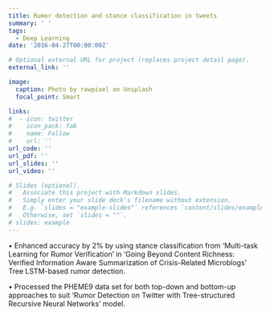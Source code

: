 ```yaml
---
title: Rumor detection and stance classification in tweets
summary: ' '
tags:
  - Deep Learning
date: '2016-04-27T00:00:00Z'

# Optional external URL for project (replaces project detail page).
external_link: ''

image:
  caption: Photo by rawpixel on Unsplash
  focal_point: Smart

links:
#  - icon: twitter
#    icon_pack: fab
#    name: Follow
#    url: ''
url_code: ''
url_pdf: ''
url_slides: ''
url_video: ''

# Slides (optional).
#   Associate this project with Markdown slides.
#   Simply enter your slide deck's filename without extension.
#   E.g. `slides = "example-slides"` references `content/slides/example-slides.md`.
#   Otherwise, set `slides = ""`.
# slides: example
---
```


• Enhanced accuracy by 2% by using stance classification from ‘Multi-task Learning for Rumor Verification’ in
‘Going Beyond Content Richness: Verified Information Aware Summarization of Crisis-Related Microblogs’ Tree
LSTM-based rumor detection.

• Processed the PHEME9 data set for both top-down and bottom-up approaches to suit ‘Rumor Detection on
Twitter with Tree-structured Recursive Neural Networks’ model.
